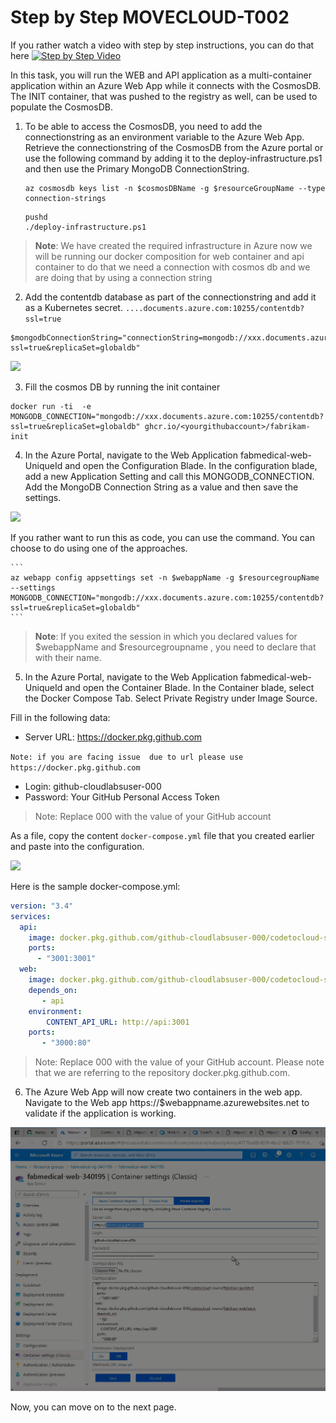 # Step by Step MOVECLOUD-T002

If you rather watch a video with step by step instructions, you can do that here
[![Step by Step Video](https://img.youtube.com/vi/mKH21IgKUSc/0.jpg)](https://www.youtube.com/watch?v=mKH21IgKUSc)

In this task, you will run the WEB and API application as a multi-container application within an Azure Web App while it connects with the CosmosDB. The INIT container, that was pushed to the registry as well, can be used to populate the CosmosDB. 

1. To be able to access the CosmosDB, you need to add the connectionstring as an environment variable to the Azure Web App. Retrieve the connectionstring of the CosmosDB from the Azure portal or use the following command by adding it to the deploy-infrastructure.ps1 and then use the Primary MongoDB ConnectionString.

    ```
    az cosmosdb keys list -n $cosmosDBName -g $resourceGroupName --type connection-strings
    ```
    
    ```
    pushd
   ./deploy-infrastructure.ps1
   ```
    
> **Note**: We have created the required infrastructure in Azure now we will be running our docker composition for web container and api container to do that we need a connection with             cosmos db and we are doing that by using a connection string 
    

2. Add the contentdb database as part of the connectionstring and add it as a Kubernetes secret. `....documents.azure.com:10255/contentdb?ssl=true`

 ```
 $mongodbConnectionString="connectionString=mongodb://xxx.documents.azure.com:10255/contentdb?ssl=true&replicaSet=globaldb"
 ```

   ![](https://raw.githubusercontent.com/CloudLabsAI-Azure/AIW-DevOps/main/Assets/mongoconnstring.gif)
 
3. Fill the cosmos DB by running the init container

```
docker run -ti  -e MONGODB_CONNECTION="mongodb://xxx.documents.azure.com:10255/contentdb?ssl=true&replicaSet=globaldb" ghcr.io/<yourgithubaccount>/fabrikam-init
```
4. In the Azure Portal, navigate to the Web Application fabmedical-web-UniqueId and open the Configuration Blade. In the configuration blade, add a new Application Setting and call this MONGODB_CONNECTION. Add the MongoDB Connection String as a value and then save the settings.

  ![](https://raw.githubusercontent.com/CloudLabsAI-Azure/AIW-DevOps/main/Assets/AppSetting.png)

  If you rather want to run this as code, you can use the command. You can choose to do using one of the approaches.

    ```
    az webapp config appsettings set -n $webappName -g $resourcegroupName --settings MONGODB_CONNECTION="mongodb://xxx.documents.azure.com:10255/contentdb?ssl=true&replicaSet=globaldb"
    ```
> **Note**: If you exited the session in which you declared values for $webappName and $resourcegroupname , you need to declare that with their name.

5. In the Azure Portal, navigate to the Web Application fabmedical-web-UniqueId and open the Container Blade. In the Container blade, select the Docker Compose Tab. Select Private Registry under Image Source. 

Fill in the following data:
* Server URL: https://docker.pkg.github.com

```Note: if you are facing issue  due to url please use https://docker.pkg.github.com```

* Login: github-cloudlabsuser-000
* Password: Your GitHub Personal Access Token

> Note: Replace 000 with the value of your GitHub account

As a file, copy the content  `docker-compose.yml` file that you created earlier and paste into the configuration.

![](https://raw.githubusercontent.com/CloudLabsAI-Azure/AIW-DevOps/main/Assets/containerblade.png)

  Here is the sample docker-compose.yml:

```yaml
version: "3.4"
services:
  api:
    image: docker.pkg.github.com/github-cloudlabsuser-000/codetocloud-source/fabrikam-api:latest
    ports:
      - "3001:3001"
  web:
    image: docker.pkg.github.com/github-cloudlabsuser-000/codetocloud-source/fabrikam-web:latest
    depends_on:
       - api
    environment:
        CONTENT_API_URL: http://api:3001
    ports:
       - "3000:80"
```

> Note: Replace 000 with the value of your GitHub account. Please note that we are referring to the repository docker.pkg.github.com.

6. The Azure Web App will now create two containers in the web app. Navigate to the Web app https://$webappname.azurewebsites.net to validate if the application is working.

![](https://raw.githubusercontent.com/CloudLabsAI-Azure/AIW-DevOps/main/Assets/validate-webapp.gif)


Now, you can move on to the next page.

